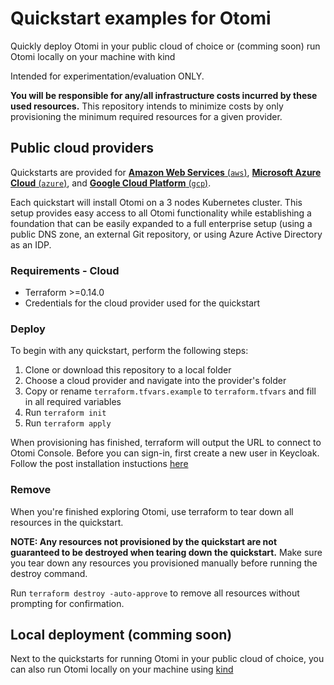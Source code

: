 # Quickstart examples for Otomi

Quickly deploy Otomi in your public cloud of choice or (comming soon) run Otomi locally on your machine with kind

Intended for experimentation/evaluation ONLY.

**You will be responsible for any/all infrastructure costs incurred by these used resources.**
This repository intends to minimize costs by only provisioning the minimum required resources for a given provider.

## Public cloud providers

Quickstarts are provided for [**Amazon Web Services** (`aws`)](./aws), [**Microsoft Azure Cloud** (`azure`)](./azure), and [**Google Cloud Platform** (`gcp`)](./gcp).

Each quickstart will install Otomi on a 3 nodes Kubernetes cluster. This setup provides easy access to all Otomi functionality while establishing a foundation that can be easily expanded to a full enterprise setup (using a public DNS zone, an external Git repository, or using Azure Active Directory as an IDP.

### Requirements - Cloud

- Terraform >=0.14.0
- Credentials for the cloud provider used for the quickstart

### Deploy

To begin with any quickstart, perform the following steps:

1. Clone or download this repository to a local folder
1. Choose a cloud provider and navigate into the provider's folder
1. Copy or rename `terraform.tfvars.example` to `terraform.tfvars` and fill in all required variables
1. Run `terraform init`
1. Run `terraform apply`

When provisioning has finished, terraform will output the URL to connect to Otomi Console. Before you can sign-in, first create a new user in Keycloak. Follow the post installation instuctions [here](https://otomi.io/docs/installation/post-install-actions)


### Remove

When you're finished exploring Otomi, use terraform to tear down all resources in the quickstart.

**NOTE: Any resources not provisioned by the quickstart are not guaranteed to be destroyed when tearing down the quickstart.**
Make sure you tear down any resources you provisioned manually before running the destroy command.

Run `terraform destroy -auto-approve` to remove all resources without prompting for confirmation.

## Local deployment (comming soon)

Next to the quickstarts for running Otomi in your public cloud of choice, you can also run Otomi locally on your machine using [kind](https://kind.sigs.k8s.io/)



